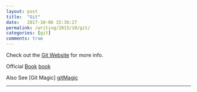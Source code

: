 ```yaml
---
layout: post
title:  "Git"
date:   2017-10-06 15:36:27
permalink: /writing/2015/10/git/
categories: [git]
comments: true
---
```

Check out the [Git Website][git] for more info.

Official [Book] [book]

Also See [Git Magic] [gitMagic]

[git]:  https://git-scm.com/
[book]: https://git-scm.com/book/en/v2
[gitMagic]: http://www-cs-students.stanford.edu/~blynn//gitmagic/index.html

----------